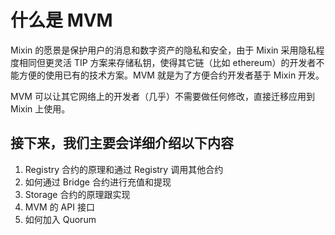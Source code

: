 # 什么是 MVM

Mixin 的愿景是保护用户的消息和数字资产的隐私和安全，由于 Mixin 采用隐私程度相同但更灵活 TIP 方案来存储私钥，使得其它链（比如 ethereum）的开发者不能方便的使用已有的技术方案。MVM 就是为了方便合约开发者基于 Mixin 开发。

MVM 可以让其它网络上的开发者（几乎）不需要做任何修改，直接迁移应用到 Mixin 上使用。

## 接下来，我们主要会详细介绍以下内容

1. Registry 合约的原理和通过 Registry 调用其他合约
2. 如何通过 Bridge 合约进行充值和提现
3. Storage 合约的原理跟实现
4. MVM 的 API 接口
5. 如何加入 Quorum
